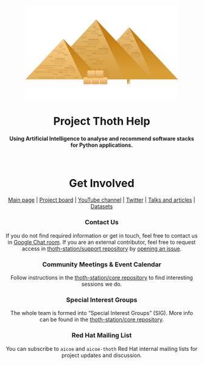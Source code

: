 <div class="narrow-text-block" style='text-align:center'>

<div style='display:flex; justify-content:center'>
    <div style='max-width: 400px; min-width:400px'>
        <img src="logo.png" alt="Thoth Logo"/>
    </div>
</div>

# Project Thoth Help

#### Using Artificial Intelligence to analyse and recommend software stacks for Python applications.

<br/>

# Get Involved
[Main page](https://thoth-station.ninja/) |
[Project board](https://github.com/orgs/thoth-station/projects/) |
[YouTube channel](https://www.youtube.com/channel/UClUIDuq_hQ6vlzmqM59B2Lw) | 
[Twitter](https://twitter.com/ThothStation) | 
[Talks and articles](https://github.com/thoth-station/talks) | 
[Datasets](https://github.com/thoth-station/datasets)

### Contact Us
If you do not find required information or get in touch, feel free to contact us in [Google Chat room](https://chat.google.com/room/AAAAVjnVXFk). If you are an external contributor, feel free to request access in [thoth-station/support repository](https://github.com/thoth-station/support) by [opening an issue](https://github.com/thoth-station/support/issues/new/choose).

### Community Meetings & Event Calendar
Follow instructions in the [thoth-station/core repository](https://github.com/thoth-station/core/blob/master/README.rst) to find interesting sessions we do.

### Special Interest Groups
The whole team is formed into “Special Interest Groups” (SIG). More info can be found in the [thoth-station/core repository](https://github.com/thoth-station/core/blob/master/community/sig-list.md).

### Red Hat Mailing List
You can subscribe to `aicoe` and `aicoe-thoth` Red Hat internal mailing lists for project updates and discussion.

</div>